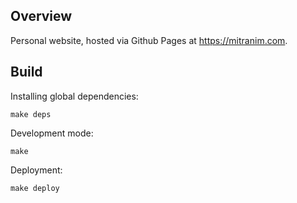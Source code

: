 ## Overview

Personal website, hosted via Github Pages at https://mitranim.com.

## Build

Installing global dependencies:

    make deps

Development mode:

    make

Deployment:

    make deploy
